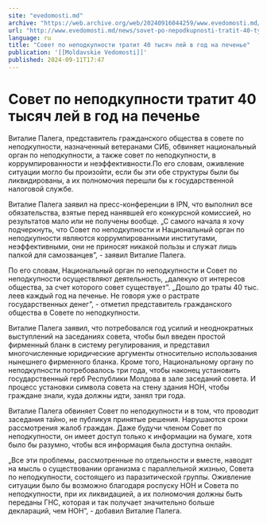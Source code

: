 ```yaml
---
site: "evedomosti.md"
archive: "https://web.archive.org/web/20240916044259/www.evedomosti.md/news/sovet-po-nepodkupnosti-tratit-40-tysyach-lej-v-god-na-pechen"
url: "http://www.evedomosti.md/news/sovet-po-nepodkupnosti-tratit-40-tysyach-lej-v-god-na-pechen"
language: ru
title: "Совет по неподкупности тратит 40 тысяч лей в год на печенье"
publication: '[[Moldavskie Vedomosti]]'
published: 2024-09-11T17:47
---
```


# Совет по неподкупности тратит 40 тысяч лей в год на печенье

Виталие Палега, представитель гражданского общества в совете по неподкупности, назначенный ветеранами СИБ, обвиняет национальный орган по неподкупности, а также совет по неподкупности, в коррумпированности и неэффективности.По его словам, оживление ситуации могло бы произойти, если бы эти обе структуры были бы ликвидированы, а их полномочия перешли бы к государственной налоговой службе.

Виталие Палега заявил на пресс-конференции в IPN, что выполнил все обязательства, взятые перед нанявшей его конкурсной комиссией, но результатов мало или не получены вообще. „С самого начала я хочу подчеркнуть, что Совет по неподкупности и Национальный орган по неподкупности являются коррумпированными институтами, неэффективными, они не приносят никакой пользы и служат лишь палкой для самозванцев”, - заявил Виталие Палега.

По его словам, Национальный орган по неподкупности и Совет по неподкупности осуществляют деятельность, „далекую от интересов общества, за счет которого совет существует”. „Дошло до траты 40 тыс. леев каждый год на печенье. Не говоря уже о растрате государственных денег”, - отметил представитель гражданского общества в Совете по неподкупности.

Виталие Палега заявил, что потребовался год усилий и неоднократных выступлений на заседаниях совета, чтобы был введен простой фирменный бланк в систему регулирования, и представил многочисленные юридические аргументы относительно использования нынешнего фирменного бланка. Кроме того, Национальному органу по неподкупности потребовалось три года, чтобы наконец установить государственный герб Республики Молдова в зале заседаний совета. И процесс установки символа совета на стену здания НОН, чтобы граждане знали, куда должны идти, занял три года.

Виталие Палега обвиняет Совет по неподкупности и в том, что проводит заседания тайно, не публикуя принятые решения. Нарушаются сроки рассмотрения жалоб граждан. Даже будучи членом Совет по неподкупности, он имеет доступ только к информации на бумаге, хотя было бы разумно, чтобы вся информация была доступна онлайн.

„Все эти проблемы, рассмотренные по отдельности и вместе, наводят на мысль о существовании организма с параллельной жизнью, Совета по неподкупности, состоящего из паразитической группы. Оживление ситуации было бы возможно благодаря роспуску НОН и Совета по неподкупности, при их ликвидацией, а их полномочия должны быть переданы ГНС, которая и так получает значительно больше деклараций, чем НОН”, - добавил Виталие Палега.